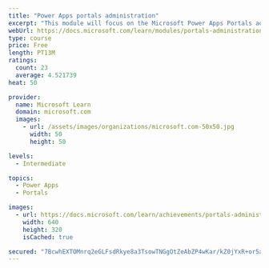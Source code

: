 ```yaml
---
title: "Power Apps portals administration"
excerpt: "This module will focus on the Microsoft Power Apps Portals administration and using the Power Apps admin center. Additional actions and features are available that you can use to enhance portal functionality."
webUrl: https://docs.microsoft.com/learn/modules/portals-administration/
type: course
price: Free
length: PT13M
ratings:
  count: 23
  average: 4.521739
heat: 50

provider:
  name: Microsoft Learn
  domain: microsoft.com
  images:
    - url: /assets/images/organizations/microsoft.com-50x50.jpg
      width: 50
      height: 50

levels:
  - Intermediate

topics:
  - Power Apps
  - Portals

images:
  - url: https://docs.microsoft.com/learn/achievements/portals-administration-social.png
    width: 640
    height: 320
    isCached: true

secured: "7BcwhEXTOMnrq2eGLFsdRkye8a3TsowTNGgOtZeAbZP4wKar/kZ0jYxR+or5asd6fFphHGEyJ/1CjJ88btfVFmb7wbhrBesH23OypLhlE4j48ytw3i3nX+c+1n54peVGKxDCcYbu/LanXhDW8GBkgEmL6TkxrKrhroNY470uoP1SZT36pRIN2Lh5ZhRf1L8E0ZS8WLY5ntGKtEfHig5op8/3FG9ejyRqXUoFJtq6Me/VB7dNsgS7CljQBThRtx4SoLwCiRE7GVU5GwIRUE9dnF5Iry3Q086ZehePgikCPcu97ksU2J/kO/bwDW1kyu9Ep0d1VUWOptT+jYXEzFnimOufEeX0IkwdIJnBwuEMDcB83azoT+KKJTZaGSof7smOWJ1/RwqAXxtxAWVpXrCzL6aj6BmrFR4pUbIWTfyMBUI=;NCpXv7oVINkDHnFDbA2L0w=="
---
```



